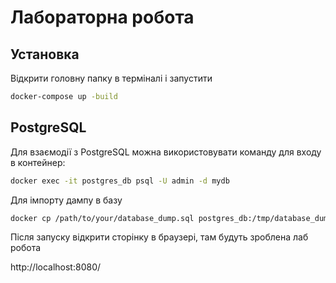 # Лабораторна робота

## Установка

Відкрити головну папку в терміналі і запустити

```bash
docker-compose up -build
```
## PostgreSQL
Для взаємодії з PostgreSQL можна використовувати команду для входу в контейнер:

```bash
docker exec -it postgres_db psql -U admin -d mydb
```
Для імпорту дампу в базу
```bash
docker cp /path/to/your/database_dump.sql postgres_db:/tmp/database_dump.sql
```

Після запуску відкрити сторінку в браузері, там будуть зроблена лаб робота

http://localhost:8080/

